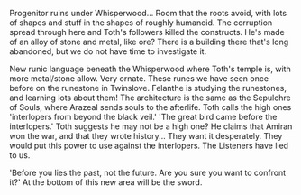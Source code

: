 Progenitor ruins under Whisperwood...
Room that the roots avoid, with lots of shapes and stuff in the shapes of roughly humanoid. The corruption spread through here and Toth's followers killed the constructs. He's made of an alloy of stone and metal, like ore? There is a building there that's long abandoned, but we do not have time to investigate it. 

New runic language beneath the Whisperwood where Toth's temple is, with more metal/stone allow. Very ornate. These runes we have seen once before on the runestone in Twinslove. Felanthe is studying the runestones, and learning lots about them! The architecture is the same as the Sepulchre of Souls, where Arazeal sends souls to the afterlife. Toth calls the high ones 'interlopers from beyond the black veil.' 'The great bird came before the interlopers.' Toth suggests he may not be a high one? He claims that Amiran won the war, and that they wrote history... They want it desperately. They would put this power to use against the interlopers. The Listeners have lied to us.

'Before you lies the past, not the future. Are you sure you want to confront it?' At the bottom of this new area will be the sword.